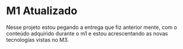 # M1 Atualizado
Nesse projeto estou pegando a entrega que fiz anterior mente, com o conteúdo adquirido durante o m1 e estou acrescentando as novas tecnologias vistas no M3.
